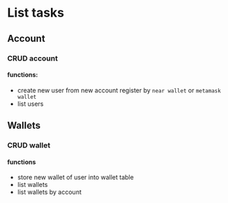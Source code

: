 # List tasks
## Account
### CRUD account
  #### functions:
   + create new user from new account register by `near wallet` or `metamask wallet`
   + list users


## Wallets
### CRUD wallet
 #### functions
  + store new wallet of user into wallet table
  + list wallets
  + list wallets by account